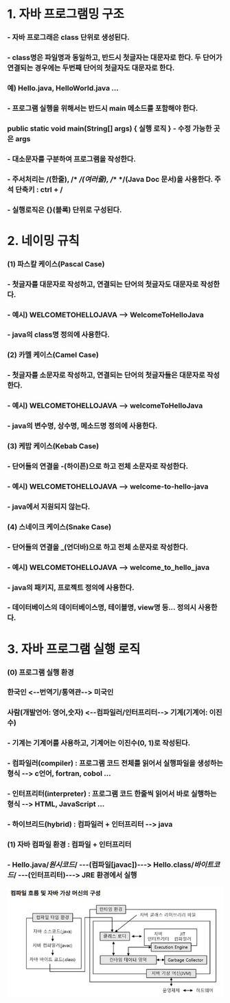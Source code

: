 # 1. 자바 프로그램밍 구조
### - 자바 프로그래은 class 단위로 생성된다.
### - class명은 파일명과 동일하고, 반드시 첫글자는 대문자로 한다. 두 단어가 연결되는 경우에는 두번째 단어의 첫글자도 대문자로 한다.
###   예) Hello.java, HelloWorld.java ...
### - 프로그램 실행을 위해서는 반드시 main 메소드를 포함해야 한다.
###   public static void main(String[] args) { 실행 로직 } - 수정 가능한 곳은 args
### - 대소문자를 구분하여 프로그램을 작성한다.
### - 주서처리는 /(한줄), /* */(여러줄), /** */(Java Doc 문서)을 사용한다. 주석 단축키 : ctrl + /
### - 실행로직은 {}(블록) 단위로 구성된다.

# 2. 네이밍 규칙
### (1) 파스칼 케이스(Pascal Case)
###		- 첫글자를 대문자로 작성하고, 연결되는 단어의 첫글자도 대문자로 작성한다.
### 	- 예시) WELCOMETOHELLOJAVA --> WelcomeToHelloJava
###		- java의 class명 정의에 사용한다.

### (2) 카멜 케이스(Camel Case)
###		- 첫글자를 소문자로 작성하고, 연결되는 단어의 첫글자들은 대문자로 작성한다.
###		- 예시) WELCOMETOHELLOJAVA --> welcomeToHelloJava
###		- java의 변수명, 상수명, 메소드명 정의에 사용한다.

### (3) 케밥 케이스(Kebab Case)
###		- 단어들의 연결을 -(하이픈)으로 하고 전체 소문자로 작성한다.
###		- 예시) WELCOMETOHELLOJAVA --> welcome-to-hello-java
###		- java에서 지원되지 않는다.

### (4) 스네이크 케이스(Snake Case)
###		- 단어들의 연결을 _(언더바)으로 하고 전체 소문자로 작성한다.
###		- 예시) WELCOMETOHELLOJAVA --> welcome_to_hello_java
###		- java의 패키지, 프로젝트 정의에 사용한다.
###		- 데이터베이스의 데이터베이스명, 테이블명, view명 등... 정의시 사용한다.

# 3. 자바 프로그램 실행 로직
### (0) 프로그램 실행 환경
### 	한국인 <--번역기/통역관--> 미국인
###		사람(개발언어: 영어,숫자)  <--컴파일러/인터프리터-->  기계(기계어: 이진수)
###		- 기계는 기계어를 사용하고, 기계어는 이진수(0, 1)로 작성된다.
###		- 컴파일러(compiler) : 프로그램 코드 전체를 읽어서 실행파일을 생성하는 형식 --> c언어, fortran, cobol ...
###		- 인터프리터(interpreter) : 프로그램 코드 한줄씩 읽어서 바로 실행하는 형식 --> HTML, JavaScript ... 
###		- 하이브리드(hybrid) : 컴파일러 + 인터프리터 --> java

### (1) 자바 컴파일 환경 : 컴파일 + 인터프리터 
### - Hello.java/*원시코드*/ ---(컴파일[javac])---> Hello.class/*바이트코드*/ ---(인터프리터)---> JRE 환경에서 실행
![참고이미지](../md_images/01_jvm.PNG)

###